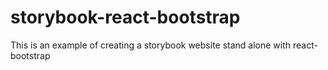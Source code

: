 # storybook-react-bootstrap
This is an example of creating a storybook website stand alone with react-bootstrap
